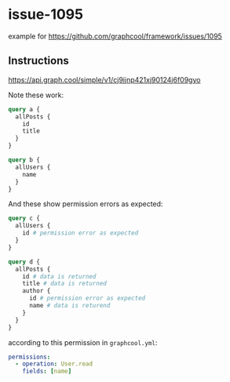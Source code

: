 # issue-1095
example for https://github.com/graphcool/framework/issues/1095

## Instructions

https://api.graph.cool/simple/v1/cj9ijnp421xj90124j6f09gyo

Note these work:

```graphql
query a {
  allPosts {
    id
    title
  }
}

query b {
  allUsers {
    name
  }
}
```

And these show permission errors as expected:

```graphql
query c {
  allUsers {
    id # permission error as expected
  }
}

query d {
  allPosts {
    id # data is returned
    title # data is returned
    author {
      id # permission error as expected
      name # data is returend
    }
  }
}
```

according to this permission in `graphcool.yml`:

```yml
permissions:
  - operation: User.read
    fields: [name]
```
